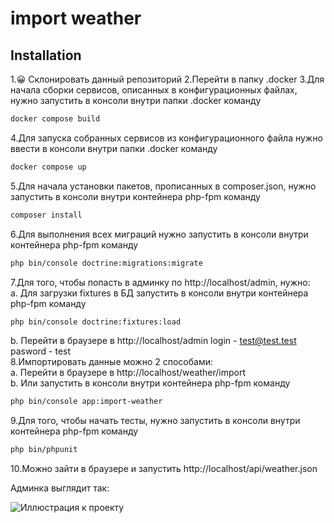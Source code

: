 # import weather

## Installation

1.😀 Склонировать данный репозиторий
2.Перейти в папку .docker
3.Для начала сборки сервисов, описанных в конфигурационных файлах, нужно запустить в консоли внутри папки .docker команду
```sh
docker compose build
``` 
4.Для запуска собранных сервисов из конфигурационного файла нужно ввести в консоли внутри папки .docker команду
```sh
docker compose up
``` 
5.Для начала установки пакетов, прописанных в composer.json, нужно запустить в консоли внутри контейнера php-fpm команду 
```sh
composer install
```
6.Для выполнения всех миграций нужно запустить в консоли внутри контейнера php-fpm команду 
```sh
php bin/console doctrine:migrations:migrate
```
7.Для того, чтобы попасть в админку по http://localhost/admin, нужно:    
a. Для загрузки fixtures в БД запустить в консоли внутри контейнера php-fpm команду 
```sh
php bin/console doctrine:fixtures:load
```
b. Перейти в браузере в http://localhost/admin login - test@test.test pasword - test   
8.Импортировать данные можно 2 способами:    
a. Перейти в браузере в http://localhost/weather/import    
b. Или запустить в консоли внутри контейнера php-fpm команду 
```sh 
php bin/console app:import-weather
```
9.Для того, чтобы начать тесты, нужно запустить в консоли внутри контейнера php-fpm команду 
```sh 
php bin/phpunit
```
10.Можно зайти в браузере и запустить http://localhost/api/weather.json

Админка выглядит так: 

![Иллюстрация к проекту](https://img001.prntscr.com/file/img001/yeogF1HNTMKSatcM1QSBIw.png)